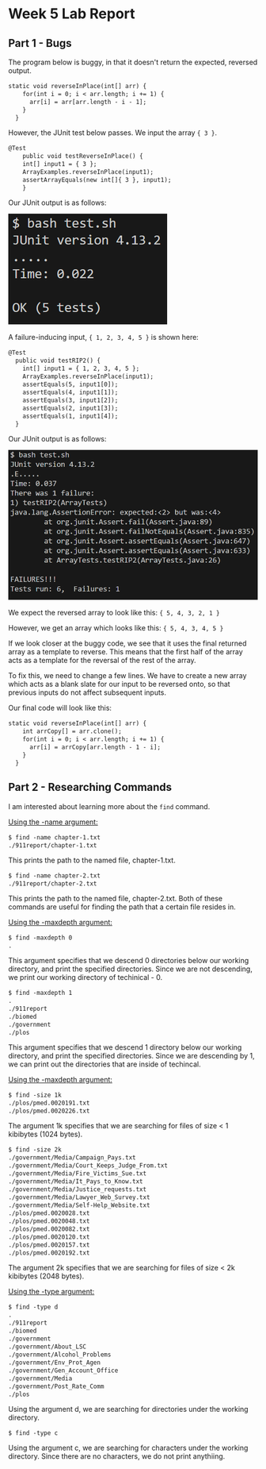 # Week 5 Lab Report
## Part 1 - Bugs
The program below is buggy, in that it doesn't return the expected, reversed output.

```
static void reverseInPlace(int[] arr) {
    for(int i = 0; i < arr.length; i += 1) {
      arr[i] = arr[arr.length - i - 1];
    }
  }
```

However, the JUnit test below passes. We input the array `{ 3 }`.

```
@Test 
	public void testReverseInPlace() {
    int[] input1 = { 3 };
    ArrayExamples.reverseInPlace(input1);
    assertArrayEquals(new int[]{ 3 }, input1);
	}
```
Our JUnit output is as follows:

![Image](successtest.PNG)

A failure-inducing input, `{ 1, 2, 3, 4, 5 }` is shown here:

```
@Test
  public void testRIP2() {
    int[] input1 = { 1, 2, 3, 4, 5 };
    ArrayExamples.reverseInPlace(input1);
    assertEquals(5, input1[0]);
    assertEquals(4, input1[1]);
    assertEquals(3, input1[2]);
    assertEquals(2, input1[3]);
    assertEquals(1, input1[4]);
  }
```

Our JUnit output is as follows:

![Image](failtest.PNG)

We expect the reversed array to look like this: ` { 5, 4, 3, 2, 1 } `

However, we get an array which looks like this: ` { 5, 4, 3, 4, 5 } `

If we look closer at the buggy code, we see that it uses the final returned array as a template to reverse. This means that the first half of the array acts as a template for the reversal of the rest of the array.

To fix this, we need to change a few lines. We have to create a new array which acts as a blank slate for our input to be reversed onto, so that previous inputs do not affect subsequent inputs.

Our final code will look like this:
```
static void reverseInPlace(int[] arr) {
    int arrCopy[] = arr.clone();
    for(int i = 0; i < arr.length; i += 1) {
      arr[i] = arrCopy[arr.length - 1 - i];
    }
  }
```

## Part 2 - Researching Commands
I am interested about learning more about the `find` command.

<ins> Using the -name argument: </ins>

```
$ find -name chapter-1.txt
./911report/chapter-1.txt
```

This prints the path to the named file, chapter-1.txt. 

```
$ find -name chapter-2.txt
./911report/chapter-2.txt
```

This prints the path to the named file, chapter-2.txt. Both of these commands are useful for finding the path that a certain file resides in.

<ins> Using the -maxdepth argument: </ins>

```
$ find -maxdepth 0
.
```
This argument specifies that we descend 0 directories below our working directory, and print the specified directories. Since we are not descending, we print our working directory of techinical - 0.

```
$ find -maxdepth 1
.
./911report
./biomed
./government
./plos
```

This argument specifies that we descend 1 directory below our working directory, and print the specified directories. Since we are descending by 1, we can print out the directories that are inside of techincal.

<ins> Using the -maxdepth argument: </ins>

```
$ find -size 1k
./plos/pmed.0020191.txt
./plos/pmed.0020226.txt
```
The argument 1k specifies that we are searching for files of size < 1 kibibytes (1024 bytes).

```
$ find -size 2k
./government/Media/Campaign_Pays.txt
./government/Media/Court_Keeps_Judge_From.txt
./government/Media/Fire_Victims_Sue.txt
./government/Media/It_Pays_to_Know.txt
./government/Media/Justice_requests.txt
./government/Media/Lawyer_Web_Survey.txt
./government/Media/Self-Help_Website.txt
./plos/pmed.0020028.txt
./plos/pmed.0020048.txt
./plos/pmed.0020082.txt
./plos/pmed.0020120.txt
./plos/pmed.0020157.txt
./plos/pmed.0020192.txt
```

The argument 2k specifies that we are searching for files of size < 2k kibibytes (2048 bytes).

<ins> Using the -type argument: </ins>

```
$ find -type d
.
./911report
./biomed
./government
./government/About_LSC
./government/Alcohol_Problems
./government/Env_Prot_Agen
./government/Gen_Account_Office
./government/Media
./government/Post_Rate_Comm
./plos
```
Using the argument d, we are searching for directories under the working directory.

```
$ find -type c

```
Using the argument c, we are searching for characters under the working directory. Since there are no characters, we do not print anythiing. 


